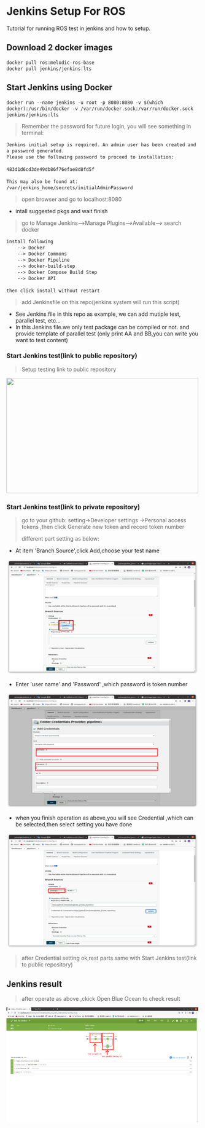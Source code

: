 # Jenkins Setup For ROS
Tutorial for running ROS test in jenkins and how to setup.

## Download 2 docker images

```
docker pull ros:melodic-ros-base
docker pull jenkins/jenkins:lts
```

## Start Jenkins using Docker

```
docker run --name jenkins -u root -p 8080:8080 -v $(which docker):/usr/bin/docker -v /var/run/docker.sock:/var/run/docker.sock jenkins/jenkins:lts
```

> Remember the password for future login, you will see something in terminal:
```
Jenkins initial setup is required. An admin user has been created and a password generated.
Please use the following password to proceed to installation:

483d1d6cd3de49db86f76efae8d8fd5f

This may also be found at: /var/jenkins_home/secrets/initialAdminPassword
```

> open browser and go to localhost:8080
* intall suggested pkgs and wait finish


> go to Manage Jenkins-->Manage Plugins-->Available--> search docker
```
install following
    --> Docker
    --> Docker Commons
    --> Docker Pipeline
    --> docker-build-step 
    --> Docker Compose Build Step 
    --> Docker API 
    
then click install without restart
```
> add Jenkinsfile on this repo(jenkins system will run this script)
* See Jenkins file in this repo as example, we can add mutiple test, parallel test, etc... 
* In this Jenkins file.we only test package can be compiled or not. and provide template of parallel test (only print AA and BB,you can write you want to test content)

### Start Jenkins test(link to public repository)
>Setup testing link to public repository 
<img src="https://github.com/tsengapola/my_image_repo/blob/main/jenkins_ros/add_repo.gif" width="500" height="300"/>

### Start Jenkins test(link to private repository)
> go to your github: setting->Developer settings ->Personal access tokens ,then click Generate new token and record token number 
> 
> different part setting as below:
> 
*  At item 'Branch Source',click Add,choose your test name 
<img src="https://github.com/pstsengb/Image_for_repository/blob/main/jenkin_use/Add.png" width="500" height="300"/>

*  Enter 'user name' and 'Password' ,which password is token number
<img src="https://github.com/pstsengb/Image_for_repository/blob/main/jenkin_use/enteruserandpassword.png" width="500" height="300"/>

*  when you finish operation as above,you will see Credential ,which can be selected,then select setting you have done
<img src="https://github.com/pstsengb/Image_for_repository/blob/main/jenkin_use/chosesetting.png" width="500" height="300"/>

> after Credential setting ok,rest parts same with Start Jenkins test(link to public repository)
> 
## Jenkins result
> after operate as above ,ckick Open Blue Ocean to check result
<img src="https://github.com/pstsengb/Image_for_repository/blob/main/jenkin_use/result.png" width="500" height="300"/>  

